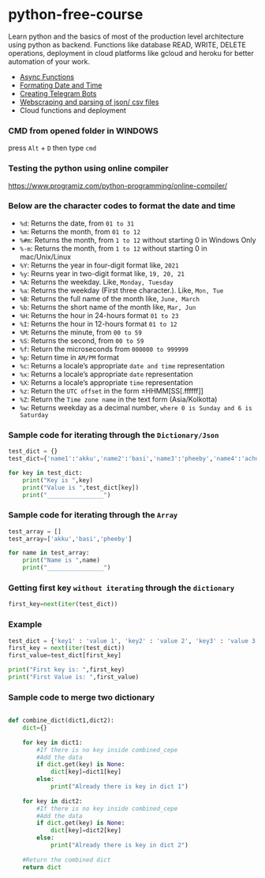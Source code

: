 # python-free-course
Learn python and the basics of most of the production level architecture using python as backend. Functions like database READ, WRITE, DELETE operations, deployment in cloud platforms like gcloud and heroku for better automation of your work.

- [Async Functions](https://github.com/katmakhan/python-course/tree/master/Functions/Functions%20-%20Asyncio)
- [Formating Date and Time](https://github.com/katmakhan/python-course/tree/master/Helpers/Helpers%20-%20Formatters)
- [Creating Telegram Bots](https://github.com/katmakhan/python-course/tree/master/API%20Integration/API-%20Telegram)
- [Webscraping and parsing of json/ csv files](https://github.com/katmakhan/python-course/tree/master/Data%20Extraction)
- Cloud functions and deployment

### CMD from opened folder in WINDOWS
press `Alt` + `D` then type `cmd`

### Testing the python using online compiler
https://www.programiz.com/python-programming/online-compiler/

### Below are the character codes to format the date and time

- `%d`: Returns the date, from `01 to 31`
- `%m`: Returns the month, from `01 to 12`
- `%#m`: Returns the month, from `1 to 12` without starting 0 in Windows Only
- `%-m`: Returns the month, from `1 to 12` without starting 0 in mac/Unix/Linux
- `%Y`: Returns the year in four-digit format like, `2021`
- `%y`: Reurns year in two-digit format like, `19, 20, 21`
- `%A`: Returns the weekday. Like, `Monday, Tuesday`
- `%a`: Returns the weekday (First three character.). Like, `Mon, Tue`
- `%B`: Returns the full name of the month like, `June, March`
- `%b`: Returns the short name of the month like, `Mar, Jun`
- `%H`: Returns the hour in 24-hours format `01 to 23`
- `%I`: Returns the hour in 12-hours format `01 to 12`
- `%M`: Returns the minute, from `00 to 59`
- `%S`: Returns the second, from `00 to 59`
- `%f`: Return the microseconds from `000000 to 999999`
- `%p`: Return time in `AM/PM` format
- `%c`: Returns a locale’s appropriate `date and time` representation
- `%x`: Returns a locale’s appropriate `date` representation
- `%X`: Returns a locale’s appropriate `time` representation
- `%z`: Return the `UTC offset` in the form ±HHMM[SS[.ffffff]]
- `%Z`: Return the `Time zone name` in the text form (Asia/Kolkotta)
- `%w`: Returns weekday as a decimal number, `where 0 is Sunday and 6 is Saturday`


### Sample code for iterating through the `Dictionary/Json`
```python
test_dict = {}
test_dict={'name1':'akku','name2':'basi','name3':'pheeby','name4':'achumon'}

for key in test_dict:
	print("Key is ",key)
	print("Value is ",test_dict[key])
	print("________________")
```

### Sample code for iterating through the `Array`
```python
test_array = []
test_array=['akku','basi','pheeby']

for name in test_array:
	print("Name is ",name)
	print("________________")
```

### Getting first key `without iterating` through the `dictionary`
```python
first_key=next(iter(test_dict))
```
### Example
```python
test_dict = {'key1' : 'value 1', 'key2' : 'value 2', 'key3' : 'value 3'}
first_key = next(iter(test_dict))
first_value=test_dict[first_key]

print("First key is: ",first_key)
print("First Value is: ",first_value)
```


### Sample code to merge two dictionary
```python

def combine_dict(dict1,dict2):
	dict={}
	
	for key in dict1:
		#If there is no key inside combined_cepe
		#Add the data
		if dict.get(key) is None:
			dict[key]=dict1[key]
		else:
			print("Already there is key in dict 1")
			
	for key in dict2:
		#If there is no key inside combined_cepe
		#Add the data
		if dict.get(key) is None:
			dict[key]=dict2[key]
		else:
			print("Already there is key in dict 2")
			
	#Return the combined dict
	return dict
```

